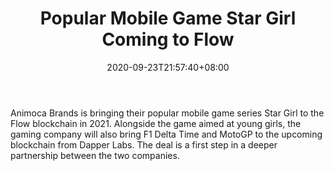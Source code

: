 ﻿---
title: "Popular Mobile Game Star Girl Coming to Flow"
date: 2020-09-23T21:57:40+08:00
lastmod: 2020-09-23T16:45:40+08:00
draft: false
authors: ["Shana"]
description: "Animoca Brands is bringing their popular mobile game series Star Girl to the Flow blockchain in 2021. Alongside the game aimed at young girls, the gaming company will also bring F1 Delta Time and MotoGP to the upcoming blockchain from Dapper Labs. The deal is a first step in a deeper partnership between the two companies."
featuredImage: "popular-mobile-game-star-girl-coming-to-flow.png"
tags: ["Virtual World","Play to Earn"]
categories: ["news"]
news: ["Virtual World"]
weight: 
lightgallery: true
pinned: false
recommend: false
recommend1: false
---

Animoca Brands is bringing their popular mobile game series Star Girl to the Flow blockchain in 2021. Alongside the game aimed at young girls, the gaming company will also bring F1 Delta Time and MotoGP to the upcoming blockchain from Dapper Labs. The deal is a first step in a deeper partnership between the two companies.

<!--more-->

